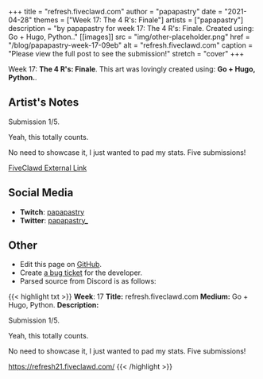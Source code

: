 +++
title =       "refresh.fiveclawd.com"
author =      "papapastry"
date =        "2021-04-28"
themes =      ["Week 17: The 4 R's: Finale"]
artists =     ["papapastry"]
description = "by papapastry for week 17: The 4 R's: Finale. Created using: Go + Hugo, Python.."
[[images]]
      src = "img/other-placeholder.png"
      href = "/blog/papapastry-week-17-09eb"
      alt = "refresh.fiveclawd.com"
      caption = "Please view the full post to see the submission!"
      stretch = "cover"
+++



Week 17: **The 4 R's: Finale**. This art was lovingly created using: **Go + Hugo, Python.**.

## Artist's Notes

Submission 1/5.

Yeah, this totally counts.

No need to showcase it, I just wanted to pad my stats. Five submissions!

[FiveClawd External Link](https://refresh21.fiveclawd.com/)

## Social Media

- **Twitch**: <a href='https://twitch.tv/papapastry' target='_blank'>papapastry</a>
- **Twitter**: <a href='https://twitter.com/papapastry_' target='_blank'>papapastry_</a>

## Other

- Edit this page on [GitHub](https://github.com/teaminkling/web-refresh/edit/main/content/blog/papapastry-week-17-09eb.md).
- Create [a bug ticket](https://github.com/teaminkling/web-refresh/issues/new?assignees=&labels=bug&template=problem-report.md&title=) for the developer.
- Parsed source from Discord is as follows:

{{< highlight txt >}}
**Week**: 17
**Title:** refresh.fiveclawd.com
**Medium:** Go + Hugo, Python.
**Description:**

Submission 1/5.

Yeah, this totally counts.

No need to showcase it, I just wanted to pad my stats. Five submissions!

https://refresh21.fiveclawd.com/
{{< /highlight >}}
